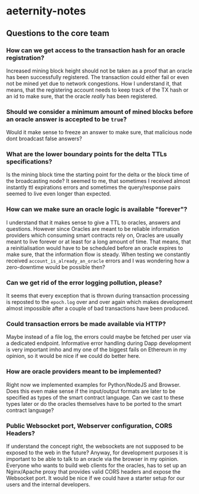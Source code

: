 # aeternity-notes

## Questions to the core team

### How can we get access to the transaction hash for an oracle registration?

Increased mining block height should not be taken as a proof that an oracle has been successfully registered. The transaction could either fail or even not be mined yet due to network congestions. How I understand it, that means, that the registering account needs to keep track of the TX hash or an id to make sure, that the oracle *really* has been registered.

### Should we consider a minimum amount of mined blocks before an oracle answer is accepted to be `true`?

Would it make sense to freeze an answer to make sure, that malicious node dont broadcast false answers?

### What are the lower boundary points for the delta TTLs specifications?

Is the mining block time the starting point for the delta or the block time of the broadcasting node? It seemed to me, that sometimes I received almost instantly ttl expirations errors and sometimes the query/response pairs seemed to live even longer than expected.

### How can we make sure an oracle logic is available "forever"?

I understand that it makes sense to give a TTL to oracles, answers and questions. However since Oracles are meant to be reliable information providers which consuming smart contracts rely on, Oracles are usually meant to live forever or at least for a long amount of time. That means, that a reinitialisation would have to be scheduled before an oracle expires to make sure, that the information flow is steady. When testing we constantly received `account_is_already_an_oracle` errors and I was wondering how a zero-downtime would be possible then?

### Can we get rid of the error logging pollution, please?

It seems that every exception that is thrown during transaction processing is reposted to the `epoch.log` over and over again which makes development almost impossible after a couple of bad transactions have been produced. 

### Could transaction errors be made available via HTTP? 

Maybe instead of a file log, the errors could maybe be fetched per user via a dedicated endpoint. Informative error handling during Dapp development is very important imho and my one of the biggest fails on Ethereum in my opinion, so it would be nice if we could do better here.

### How are oracle providers meant to be implemented?

Right now we implemented examples for Python/NodeJS and Browser. Does this even make sense if the input/output formats are later to be specified as types of the smart contract language. Can we cast to these types later or do the oracles themselves have to be ported to the smart contract language?

### Public Websocket port, Webserver configuration, CORS Headers?
If understand the concept right, the websockets are not supposed to be exposed to the web in the future? Anyway, for development purposes it is important to be able to talk to an oracle via the browser in my opinion. Everyone who wants to build web clients for the oracles, has to set up an Nginx/Apache proxy that provides valid CORS headers and expose the Websocket port. It would be nice if we could have a starter setup for our users and the internal developers.
